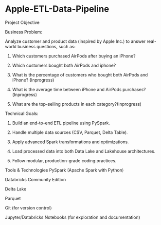 # Apple-ETL-Data-Pipeline

Project Objective

Business Problem:

Analyze customer and product data (inspired by Apple Inc.) to answer real-world business questions, such as:

1. Which customers purchased AirPods after buying an iPhone?

2. Which customers bought both AirPods and iphone?

3. What is the percentage of customers who bought both AirPods and iPhone? (Inprogress)

4. What is the average time between iPhone and AirPods purchases?(Inprogress)

5. What are the top-selling products in each category?(Inprogress)

Technical Goals:

1. Build an end-to-end ETL pipeline using PySpark.

2. Handle multiple data sources (CSV, Parquet, Delta Table).
   
3. Apply advanced Spark transformations and optimizations.

4. Load processed data into both Data Lake and Lakehouse architectures.

5. Follow modular, production-grade coding practices.

Tools & Technologies
PySpark (Apache Spark with Python)

Databricks Community Edition

Delta Lake

Parquet

Git (for version control)

Jupyter/Databricks Notebooks (for exploration and documentation)
